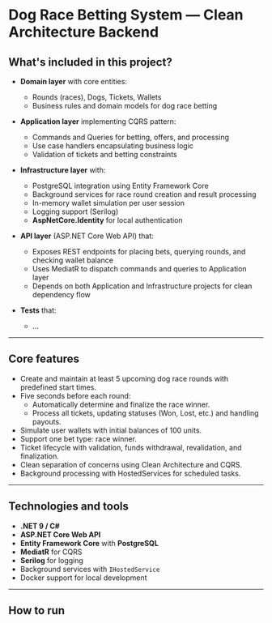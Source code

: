 # Dog Race Betting System — Clean Architecture Backend

## What's included in this project?

- **Domain layer** with core entities:
  - Rounds (races), Dogs, Tickets, Wallets
  - Business rules and domain models for dog race betting

- **Application layer** implementing CQRS pattern:
  - Commands and Queries for betting, offers, and processing
  - Use case handlers encapsulating business logic
  - Validation of tickets and betting constraints

- **Infrastructure layer** with:
  - PostgreSQL integration using Entity Framework Core
  - Background services for race round creation and result processing
  - In-memory wallet simulation per user session
  - Logging support (Serilog)
  - **AspNetCore.Identity** for local authentication

- **API layer** (ASP.NET Core Web API) that:
  - Exposes REST endpoints for placing bets, querying rounds, and checking wallet balance
  - Uses MediatR to dispatch commands and queries to Application layer
  - Depends on both Application and Infrastructure projects for clean dependency flow

- **Tests**  that:
  - ...


---

## Core features

- Create and maintain at least 5 upcoming dog race rounds with predefined start times.
- Five seconds before each round:
  - Automatically determine and finalize the race winner.
  - Process all tickets, updating statuses (Won, Lost, etc.) and handling payouts.
- Simulate user wallets with initial balances of 100 units.
- Support one bet type: race winner.
- Ticket lifecycle with validation, funds withdrawal, revalidation, and finalization.
- Clean separation of concerns using Clean Architecture and CQRS.
- Background processing with HostedServices for scheduled tasks.

---

## Technologies and tools

- **.NET 9 / C#**
- **ASP.NET Core Web API**
- **Entity Framework Core** with **PostgreSQL**
- **MediatR** for CQRS
- **Serilog** for logging
- Background services with `IHostedService`
- Docker support for local development

---

## How to run
